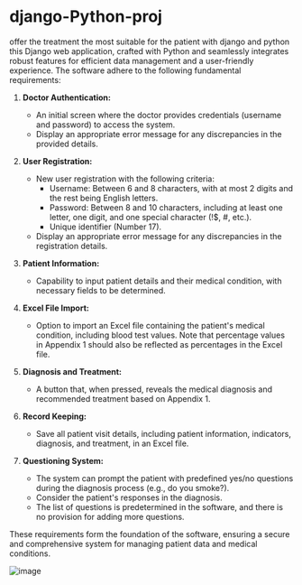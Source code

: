 # django-Python-proj
offer the treatment the most suitable for the patient with django and python
this Django web application, crafted with Python and seamlessly integrates robust features for efficient data management and a user-friendly experience.
The software adhere to the following fundamental requirements:

1. **Doctor Authentication:**
   - An initial screen where the doctor provides credentials (username and password) to access the system.
   - Display an appropriate error message for any discrepancies in the provided details.

2. **User Registration:**
   - New user registration with the following criteria:
     - Username: Between 6 and 8 characters, with at most 2 digits and the rest being English letters.
     - Password: Between 8 and 10 characters, including at least one letter, one digit, and one special character (!$, #, etc.).
     - Unique identifier (Number 17).
   - Display an appropriate error message for any discrepancies in the registration details.

3. **Patient Information:**
   - Capability to input patient details and their medical condition, with necessary fields to be determined.
   
4. **Excel File Import:**
   - Option to import an Excel file containing the patient's medical condition, including blood test values. Note that percentage values in Appendix 1 should also be reflected as percentages in the Excel file.

5. **Diagnosis and Treatment:**
   - A button that, when pressed, reveals the medical diagnosis and recommended treatment based on Appendix 1.

6. **Record Keeping:**
   - Save all patient visit details, including patient information, indicators, diagnosis, and treatment, in an Excel file.

7. **Questioning System:**
   - The system can prompt the patient with predefined yes/no questions during the diagnosis process (e.g., do you smoke?).
   - Consider the patient's responses in the diagnosis.
   - The list of questions is predetermined in the software, and there is no provision for adding more questions.

These requirements form the foundation of the software, ensuring a secure and comprehensive system for managing patient data and medical conditions.

![image](https://github.com/OrtalNosik/django-Python-proj/assets/93153515/e893b7cc-5227-49f0-bda5-531c2c7ca9dc)
